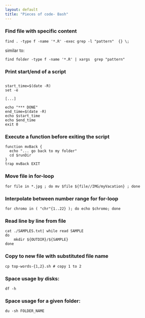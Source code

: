 ```yaml
---
layout: default
title: "Pieces of code- Bash"
---
```




### Find file with specific content 

```{bash}
find . -type f -name '*.R' -exec grep -l "pattern"  {} \;
```

similar to:

```
find folder -type f -name '*.R' | xargs  grep "pattern"
```

### Print start/end of a script

```{bash}

start_time=$(date -R)    
set -e

[...]

echo "*** DONE"
end_time=$(date -R)    
echo $start_time
echo $end_time
exit 0
``` 


### Execute a function before exiting the script

```{bash}
function mvBack {
  echo "... go back to my folder"
  cd $runDir  
}
trap mvBack EXIT
```


### Move file in for-loop

```{bash}
for file in *.jpg ; do mv $file ${file//IMG/myVacation} ; done
```

### Interpolate between number range for for-loop

```{bash}
for chromo in ( "chr"{1..22} ); do echo $chromo; done
```


### Read line by line from file

```{bash}
cat ./SAMPLES.txt| while read SAMPLE
do
    mkdir ${OUTDIR}/${SAMPLE}
done
```



### Copy to new file with substituted file name

```{bash}
cp top-words-{1,2}.sh # copy 1 to 2
```

### Space usage by disks: 

```
df -h
```

### Space usage for a given folder:

```
du -sh FOLDER_NAME
```

